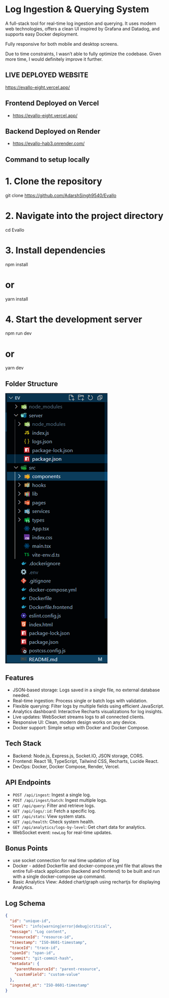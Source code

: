 # Log Ingestion & Querying System

A full-stack tool for real-time log ingestion and querying.
It uses modern web technologies, offers a clean UI inspired by Grafana and Datadog, and supports easy Docker deployment.

Fully responsive for both mobile and desktop screens.

Due to time constraints, I wasn’t able to fully optimize the codebase. Given more time, I would definitely improve it further.

## LIVE DEPLOYED WEBSITE
https://evallo-eight.vercel.app/

## Frontend Deployed on Vercel 
 -  https://evallo-eight.vercel.app/
## Backend Deployed on Render 
 -  https://evallo-hab3.onrender.com/


## Command to setup locally
# 1. Clone the repository
git clone https://github.com/AdarshSingh9540/Evallo

# 2. Navigate into the project directory
cd Evallo

# 3. Install dependencies
npm install
# or
yarn install

# 4. Start the development server
npm run dev
# or
yarn dev

## Folder Structure
![alt text](image.png)

## Features

- JSON-based storage: Logs saved in a single file, no external database needed.
- Real-time ingestion: Process single or batch logs with validation.
- Flexible querying: Filter logs by multiple fields using efficient JavaScript.
- Analytics dashboard: Interactive Recharts visualizations for log insights.
- Live updates: WebSocket streams logs to all connected clients.
- Responsive UI: Clean, modern design works on any device.
- Docker support: Simple setup with Docker and Docker Compose.

## Tech Stack

- Backend: Node.js, Express.js, Socket.IO, JSON storage, CORS.
- Frontend: React 18, TypeScript, Tailwind CSS, Recharts, Lucide React.
- DevOps: Docker, Docker Compose, Render, Vercel.

## API Endpoints

- `POST /api/ingest`: Ingest a single log.
- `POST /api/ingest/batch`: Ingest multiple logs.
- `GET /api/query`: Filter and retrieve logs.
- `GET /api/logs/:id`: Fetch a specific log.
- `GET /api/stats`: View system stats.
- `GET /api/health`: Check system health.
- `GET /api/analytics/logs-by-level`: Get chart data for analytics.
- WebSocket event: `newLog` for real-time updates.


## Bonus Points

- use socket connection for real time updation of log
- Docker - added  Dockerfile and docker-compose.yml file that 
allows the entire full-stack application (backend and frontend) to be built and run 
with a single docker-compose up command.
- Basic Analytics View: Added chart/graph using rechartjs for displaying Analytics.



## Log Schema

```json
{
  "id": "unique-id",
  "level": "info|warning|error|debug|critical",
  "message": "Log content",
  "resourceId": "resource-id",
  "timestamp": "ISO-8601-timestamp",
  "traceId": "trace-id",
  "spanId": "span-id",
  "commit": "git-commit-hash",
  "metadata": {
    "parentResourceId": "parent-resource",
    "customField": "custom-value"
  },
  "ingested_at": "ISO-8601-timestamp"
}